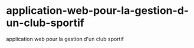 # application-web-pour-la-gestion-d-un-club-sportif
application web pour la gestion d'un club sportif
